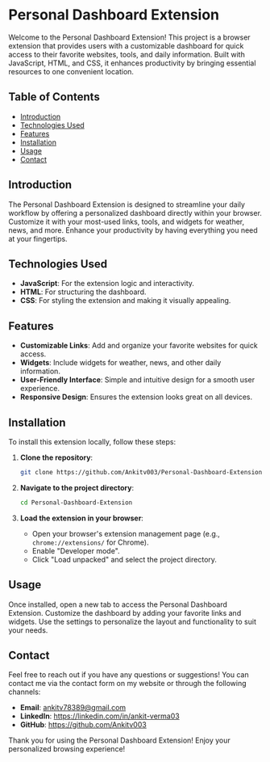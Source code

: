 # Personal Dashboard Extension

Welcome to the Personal Dashboard Extension! This project is a browser extension that provides users with a customizable dashboard for quick access to their favorite websites, tools, and daily information. Built with JavaScript, HTML, and CSS, it enhances productivity by bringing essential resources to one convenient location.

## Table of Contents

- [Introduction](#introduction)
- [Technologies Used](#technologies-used)
- [Features](#features)
- [Installation](#installation)
- [Usage](#usage)
- [Contact](#contact)

## Introduction

The Personal Dashboard Extension is designed to streamline your daily workflow by offering a personalized dashboard directly within your browser. Customize it with your most-used links, tools, and widgets for weather, news, and more. Enhance your productivity by having everything you need at your fingertips.

## Technologies Used

- **JavaScript**: For the extension logic and interactivity.
- **HTML**: For structuring the dashboard.
- **CSS**: For styling the extension and making it visually appealing.

## Features

- **Customizable Links**: Add and organize your favorite websites for quick access.
- **Widgets**: Include widgets for weather, news, and other daily information.
- **User-Friendly Interface**: Simple and intuitive design for a smooth user experience.
- **Responsive Design**: Ensures the extension looks great on all devices.

## Installation

To install this extension locally, follow these steps:

1. **Clone the repository**:
    ```bash
    git clone https://github.com/Ankitv003/Personal-Dashboard-Extension.git
    ```

2. **Navigate to the project directory**:
    ```bash
    cd Personal-Dashboard-Extension
    ```

3. **Load the extension in your browser**:
    - Open your browser's extension management page (e.g., `chrome://extensions/` for Chrome).
    - Enable "Developer mode".
    - Click "Load unpacked" and select the project directory.

## Usage

Once installed, open a new tab to access the Personal Dashboard Extension. Customize the dashboard by adding your favorite links and widgets. Use the settings to personalize the layout and functionality to suit your needs.

## Contact

Feel free to reach out if you have any questions or suggestions! You can contact me via the contact form on my website or through the following channels:

- **Email**: ankitv78389@gmail.com
- **LinkedIn**: https://linkedin.com/in/ankit-verma03
- **GitHub**: https://github.com/Ankitv003

Thank you for using the Personal Dashboard Extension! Enjoy your personalized browsing experience!
